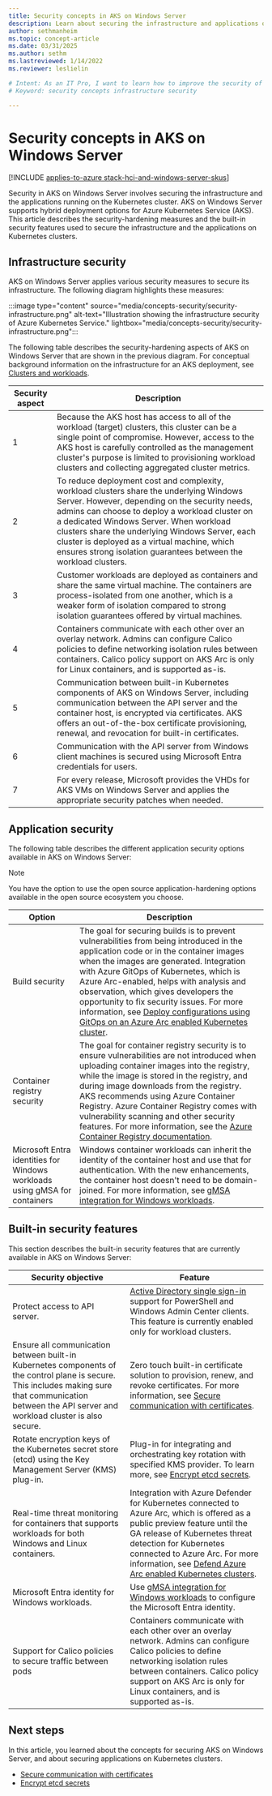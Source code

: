 ```yaml
---
title: Security concepts in AKS on Windows Server
description: Learn about securing the infrastructure and applications on a Kubernetes cluster in AKS on Windows Server.
author: sethmanheim
ms.topic: concept-article
ms.date: 03/31/2025
ms.author: sethm 
ms.lastreviewed: 1/14/2022
ms.reviewer: leslielin

# Intent: As an IT Pro, I want to learn how to improve the security of the applications and infrastructure in AKS on Windows Server.
# Keyword: security concepts infrastructure security

---
```


# Security concepts in AKS on Windows Server

[!INCLUDE [applies-to-azure stack-hci-and-windows-server-skus](includes/aks-hci-applies-to-skus/aks-hybrid-applies-to-azure-stack-hci-windows-server-sku.md)]

Security in AKS on Windows Server involves securing the infrastructure and the applications running on the Kubernetes cluster. AKS on Windows Server supports hybrid deployment options for Azure Kubernetes Service (AKS). This article describes the security-hardening measures and the built-in security features used to secure the infrastructure and the applications on Kubernetes clusters.

## Infrastructure security

AKS on Windows Server applies various security measures to secure its infrastructure. The following diagram highlights these measures:

:::image type="content" source="media/concepts-security/security-infrastructure.png" alt-text="Illustration showing the infrastructure security of Azure Kubernetes Service." lightbox="media/concepts-security/security-infrastructure.png":::

The following table describes the security-hardening aspects of AKS on Windows Server that are shown in the previous diagram. For conceptual background information on the infrastructure for an AKS deployment, see [Clusters and workloads](./kubernetes-concepts.md).

| Security aspect |  Description  |
| ------  | --------|
| 1  | Because the AKS host has access to all of the workload (target) clusters, this cluster can be a single point of compromise. However, access to the AKS host is carefully controlled as the management cluster's purpose is limited to provisioning workload clusters and collecting aggregated cluster metrics. |
| 2 | To reduce deployment cost and complexity, workload clusters share the underlying Windows Server. However, depending on the security needs, admins can choose to deploy a workload cluster on a dedicated Windows Server. When workload clusters share the underlying Windows Server, each cluster is deployed as a virtual machine, which ensures strong isolation guarantees between the workload clusters. |
| 3 |  Customer workloads are deployed as containers and share the same virtual machine. The containers are process-isolated from one another, which is a weaker form of isolation compared to strong isolation guarantees offered by virtual machines.  |
| 4 | Containers communicate with each other over an overlay network. Admins can configure Calico policies to define networking isolation rules between containers. Calico policy support on AKS Arc is only for Linux containers, and is supported as-is. |
| 5 | Communication between built-in Kubernetes components of AKS on Windows Server, including communication between the API server and the container host, is encrypted via certificates. AKS offers an out-of-the-box certificate provisioning, renewal, and revocation for built-in certificates.    |
| 6 | Communication with the API server from Windows client machines is secured using Microsoft Entra credentials for users.  |
| 7 | For every release, Microsoft provides the VHDs for AKS VMs on Windows Server and applies the appropriate security patches when needed.  |

## Application security

The following table describes the different application security options available in AKS on Windows Server:

> [!NOTE]
> You have the option to use the open source application-hardening options available in the open source ecosystem you choose.

| Option |  Description  |
| ------- | -----------|
| Build security | The goal for securing builds is to prevent vulnerabilities from being introduced in the application code or in the container images when the images are generated. Integration with Azure GitOps of Kubernetes, which is Azure Arc-enabled, helps with analysis and observation, which gives developers the opportunity to fix security issues. For more information, see [Deploy configurations using GitOps on an Azure Arc enabled Kubernetes cluster](/azure/azure-arc/kubernetes/tutorial-use-gitops-connected-cluster).  |
| Container registry security| The goal for container registry security is to ensure vulnerabilities are not introduced when uploading container images into the registry, while the image is stored in the registry, and during image downloads from the registry. AKS recommends using Azure Container Registry. Azure Container Registry comes with vulnerability scanning and other security features. For more information, see the [Azure Container Registry documentation](/azure/container-registry/).  |
| Microsoft Entra identities for Windows workloads using gMSA for containers | Windows container workloads can inherit the identity of the container host and use that for authentication. With the new enhancements, the container host doesn't need to be domain-joined. For more information, see [gMSA integration for Windows workloads](./prepare-windows-nodes-gmsa.md). |

## Built-in security features

This section describes the built-in security features that are currently available in AKS on Windows Server:

|  Security objective  |   Feature  |
|-----------   |  --------- |
| Protect access to API server.  | [Active Directory single sign-in](./ad-sso.md) support for PowerShell and Windows Admin Center clients. This feature is currently enabled only for workload clusters.  |
|  Ensure all communication between built-in Kubernetes components of the control plane is secure. This includes making sure that communication between the API server and workload cluster is also secure.| Zero touch built-in certificate solution to provision, renew, and revoke certificates. For more information, see [Secure communication with certificates](./secure-communication.md). |
| Rotate encryption keys of the Kubernetes secret store (etcd) using the Key Management Server (KMS) plug-in. | Plug-in for integrating and orchestrating key rotation with specified KMS provider. To learn more, see [Encrypt etcd secrets](./encrypt-secrets.md). |
| Real-time threat monitoring for containers that supports workloads for both Windows and Linux containers.  | Integration with Azure Defender for Kubernetes connected to Azure Arc, which is offered as a public preview feature until the GA release of Kubernetes threat detection for Kubernetes connected to Azure Arc. For more information, see [Defend Azure Arc enabled Kubernetes clusters](/azure/security-center/defender-for-kubernetes-azure-arc?tabs=k8s-deploy-asc%2ck8s-verify-asc%2ck8s-remove-arc). |
| Microsoft Entra identity for Windows workloads.  | Use [gMSA integration for Windows workloads](./prepare-windows-nodes-gmsa.md) to configure the Microsoft Entra identity. |
| Support for Calico policies to secure traffic between pods  | Containers communicate with each other over an overlay network. Admins can configure Calico policies to define networking isolation rules between containers. Calico policy support on AKS Arc is only for Linux containers, and is supported as-is. |

## Next steps

In this article, you learned about the concepts for securing AKS on Windows Server, and about securing applications on Kubernetes clusters.

- [Secure communication with certificates](./secure-communication.md)
- [Encrypt etcd secrets](./encrypt-secrets.md)
